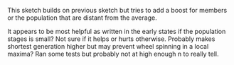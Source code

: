 This sketch builds on previous sketch but tries to add a boost for members or the population that are distant from the average.

It appears to be most helpful as written in the early states if the population stages is small? Not sure if it helps or hurts otherwise. Probably makes shortest generation higher but may prevent wheel spinning in a local maxima? Ran some tests but probably not at high enough n to really tell. 